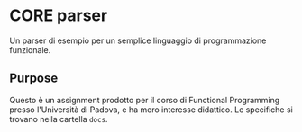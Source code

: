 # CORE parser
Un parser di esempio per un semplice linguaggio di programmazione funzionale.

## Purpose
Questo è un assignment prodotto per il corso di Functional Programming presso l'Università di Padova, e ha mero interesse didattico. Le specifiche si trovano nella cartella `docs`.

